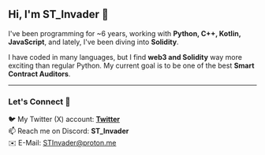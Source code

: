## Hi, I'm ST_Invader 👋  

I've been programming for ~6 years, working with **Python, C++, Kotlin, JavaScript**, and lately, I've been diving into **Solidity**.  

I have coded in many languages, but I find **web3 and Solidity** way more exciting than regular Python. My current goal is to be one of the best **Smart Contract Auditors**.  
___

### Let's Connect 🔗

🐦 My Twitter (X) account: **[Twitter](https://www.x.com/TheSTInvader)** <br>
📫 Reach me on Discord: **ST_Invader** <br>
✉️ E-Mail: [STInvader@proton.me](mailto:STInvader@proton.me)
